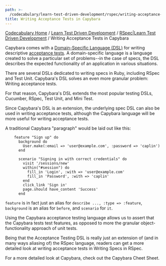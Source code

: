 ```yaml
---
path: >-
  /codecabulary/learn-test-driven-development/rspec/writing-acceptance-tests-in-capybara
title: Writing Acceptance Tests in Capybara
---
```

[Codecabulary Home](/codecabulary) / [Learn Test Driven Development](/codecabulary/learn-test-driven-development) / [RSpec|Learn Test Driven Development](/codecabulary/learn-test-driven-development/rspec) / Writing Acceptance Tests in Capybara

<!-- ---title: Writing Acceptance Tests in Capybara -->

Capybara comes with a [Domain-Specific Language (DSL)](google.com) for writing descriptive [acceptance tests](google.com). A domain-specific language is a language created to solve a particular set of problems--in the case of specs, the DSL describes the expected functionality of an application in various situations. 

There are several DSLs dedicated to writing specs in Ruby, including RSpec and Test Unit. Capybara's DSL solves an even more granular problem: Writing acceptance tests.

For that reason, Capybara's DSL extends the most popular testing DSLs, Cucumber, RSpec, Test Unit, and Mini Test. 

Since Capybara's DSL is an extension, the underlying spec DSL can also be used in writing acceptance tests, although the Capybara language will be more useful for writing acceptance tests. 

A traditional Capybara "paragraph" would be laid out like this:

		feature "Sign up" do
		  background do
		    User.make(:email => 'user@example.com', :password => 'caplin')
		  end
		
		  scenario "Signing in with correct credentials" do
		    visit '/sessions/new'
		    within("#session") do
		      fill_in 'Login', :with => 'user@example.com'
		      fill_in 'Password', :with => 'caplin'
		    end
		    click_link 'Sign in'
		    page.should have_content 'Success'
		  end
		  
`feature` is in fact just an alias for `describe ..., :type => :feature`, `background` is an alias for `before`, and `scenario` for `it`.

Using the Capybara acceptance testing language allows us to assert that the Capybara tests test features, as opposed to more the granular object-functionality approach of unit tests. 

Being that the Acceptance Testing DSL is really just an extension of (and in many ways aliasing of) the RSpec language, readers can get a more detailed look at writing acceptance tests in Writing Specs in RSpec.

For a more detailed look at Capybara, check out the Capybara Cheet Sheet.
